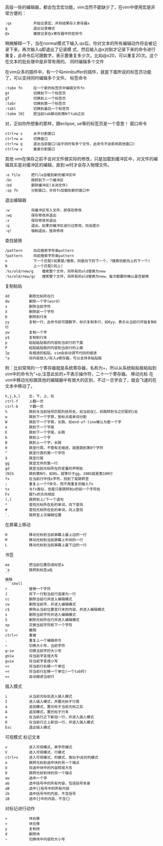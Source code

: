 高级一些的编辑器，都会包含宏功能，vim当然不能缺少了，在vim中使用宏是非常方便的：

```shell
:qx          开始记录宏，并将结果存入寄存器x
q            退出记录模式
@x           播放记录在x寄存器中的宏命令
```
稍微解释一下，当在normal模式下输入:qx后，你对文本的所有编辑动作将会被记录下来，再次输入q即退出了记录模
式，然后输入@x对刚才记录下来的命令进行重复，此命令后可跟数字，表示要重复多少次，比如@x20，可以重复20次。这个在文本的批处理中是非常有用的。
同时编辑多个文件

在vim众多的插件中，有一个叫minibuffer的插件，就是下面所说的标签页功能了，可以支持同时编辑多个文件。
标签命令
```shell
:tabe fn     在一个新的标签页中编辑文件fn
gt           切换到下一个标签页
gT           切换到上一个标签页
:tabr        切换到第一个标签页
:tabl        切换到最后一个标签页
:tabm [N]    把当前tab移动到第N个tab之后
```

对，正如你所想象的那样，跟eclipse, ue等的标签页是一个意思！
窗口命令
```shell
ctrl+w s     水平分割窗口
ctrl+w w     切换窗口
ctrl+w q     退出当前窗口(由于同时有多个文件，此命令不会影响其他窗口)
ctrl+w v     垂直分割窗口
```
其他
vim在保存之前不会对文件做实际的修改，只是加载到缓冲区中，对文件的编辑其实是对缓冲区的编辑，直到:w时才会存入物理文件。
```shell
:e file     把file加载到新的缓冲区中
:bn         跳转到下一个缓冲区
:bd         删除缓冲区(关闭文件)
:sp fn      分割窗口，并将fn加载到新的窗口中
```
退出编辑器
```shell
:w          将缓冲区写入文件，即保存修改
:wq         保存修改并退出
:x          保存修改并退出
:q          退出，如果对缓冲区进行过修改，则会提示
:q!         强制退出，放弃修改
```
查找替换
```shell
/pattern     向后搜索字符串pattern
?pattern     向前搜索字符串pattern
n            下一个匹配(如果是/搜索，则是向下的下一个，?搜索则是向上的下一个)
N            上一个匹配(同上)
:%s/old/new/g    搜索整个文件，将所有的old替换为new
:%s/old/new/gc   搜索整个文件，将所有的old替换为new，每次都要你确认是否替换
```
复制粘贴
```shell
dd         删除光标所在行
dw         删除一个字(word)
x          删除当前字符
X          删除前一个字符
D          删除到行末
yy         复制一行，此命令前可跟数字，标识复制多行，如6yy，表示从当前行开始复制6行
yw         复制一个字
y$         复制到行末
p          粘贴粘贴板的内容到当前行的下面
P          粘贴粘贴板的内容到当前行的上面
]p         有缩进的粘贴，vim会自动调节代码的缩进
"a         将内容放入/存入a寄存器，可以支持多粘贴板
```
附：比如常用的一个寄存器就是系统寄存器，名称为+，所以从系统粘贴板粘贴到vim中的命令为"+p,注意此处的+不表示操作符，二十一个寄存器。
移动光标
在vim中移动光标跟其他的编辑器中有很大的区别，不过一旦学会了，就会飞速的在文本中移动了。
```shell
h,j,k,l    左，下，上，右
ctrl-f     上翻一页
ctrl-b     下翻一页
%          跳到与当前括号匹配的括号处，如当前在{，则跳转到与之匹配的}处
w          跳到下一个字首，按标点或单词分割
W          跳到下一个字首，长跳，如end-of-line被认为是一个字
e          跳到下一个字尾
E          跳到下一个字尾，长跳
b          跳到上一个字
B          跳到上一个字，长跳
0          跳至行首，不管有无缩进，就是跳到第0个字符
^          跳至行首的第一个字符
$          跳至行尾
gg         跳至文件的第一行
gd         跳至当前光标所在的变量的声明处
[N]G       跳到第N行，如0G，就等价于gg，100G就是第100行
fx         在当前行中找x字符，找到了就跳转至
;          重复上一个f命令，而不用重复的输入fx
tx         与fx类似，但是只是跳转到x的前一个字符处
Fx         跟fx的方向相反
),(        跳转到上/下一个语句
*          查找光标所在处的单词，向下查找
#          查找光标所在处的单词，向上查找
`.         跳转至上次编辑位置
```
在屏幕上移动
```shell
H          移动光标到当前屏幕上最上边的一行
M          移动光标到当前屏幕上中间的一行
L          移动光标到当前屏幕上最下边的一行
```
书签
```shell
ma         把当前位置存成标签a
`a         跳转到标签a处
``
编辑
```shell
r          替换一个字符
J          将下一行和当前行连接为一行
cc         删除当前行并进入编辑模式
cw         删除当前字，并进入编辑模式
c$         擦除从当前位置至行末的内容，并进入编辑模式
s          删除当前字符并进入编辑模式
S          删除光标所在行并进入编辑模式
xp         交换当前字符和下一个字符
u          撤销
ctrl+r     重做
.          重复上一个编辑命令
~          切换大小写，当前字符
g~iw       切换当前字的大小写
gUiw       将当前字变成大写
guiw       将当前字变成小写
>>         将当前行右移一个单位
<<         将当前行左移一个单位(一个tab符)
==         自动缩进当前行
```
插入模式
```shell
i          从当前光标处进入插入模式
I          进入插入模式，并置光标于行首
a          追加模式，置光标于当前光标之后
A          追加模式，置光标于行末
o          在当前行之下新加一行，并进入插入模式
O          在当前行之上新加一行，并进入插入模式
Esc        退出插入模式
```
可视模式
标记文本
```shell
v          进入可视模式，单字符模式
V          进入可视模式，行模式
ctrl+v     进入可视模式，列模式，类似于UE的列模式
o          跳转光标到选中块的另一个端点
U          将选中块中的内容转成大写
O          跳转光标到块的另一个端点
aw         选中一个字
ab         选中括号中的所有内容，包括括号本身
aB         选中{}括号中的所有内容
ib         选中括号中的内容，不含括号
iB         选中{}中的内容，不含{}
```
对标记进行动作
```shell
>          块右移
<          块左移
y          复制块
d          删除块
~          切换块中内容的大小写
```
